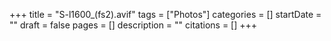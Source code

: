 +++
title = "S-l1600_(fs2).avif"
tags = ["Photos"]
categories = []
startDate = ""
draft = false
pages = []
description = ""
citations = []
+++
